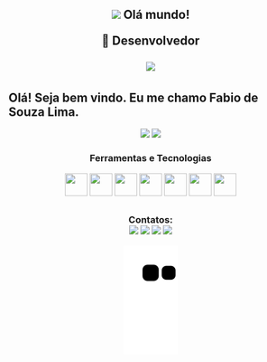 <h2 align="center"><img src="https://media.giphy.com/media/hvRJCLFzcasrR4ia7z/giphy.gif" width="50"> Olá mundo!

  🔭 Desenvolvedor
<!--
**fabio-de-souza-lima/fabio-de-souza-lima** is a ✨ _special_ ✨ repository because its `README.md` (this file) appears on your GitHub profile.


Here are some ideas to get you started:

- 
- 🌱 I’m currently learning ...
- 👯 I’m looking to collaborate on ...
- 🤔 I’m looking for help with ...
- 💬 Contate-me no email:lima-f@hotmail.com
- 📫 How to reach me: ...
- 😄 Pronouns: ...
- ⚡ Fun fact: ...
-->
  <p align="center">
  <img src="https://media.giphy.com/media/bGgsc5mWoryfgKBx1u/giphy.gif" width="250">
  

##      Olá! Seja bem vindo. Eu me chamo Fabio de Souza Lima.
<div align="center">
  <a "https://github.com/fabio-de-souza-lima">
  <img height="180em" src="https://github-readme-stats.vercel.app/api?username=fabio-de-souza-lima&show_icons=true&theme=dark&include_all_commits=true&count_private=true"/>
  <img height="180em" src="https://github-readme-stats.vercel.app/api/top-langs/?username=fabio-de-souza-lima&layout=compact&langs_count=7&theme=dark"/>
    
    

  <h3>Ferramentas e Tecnologias</h3>
<div> 
<img src="https://cdn.jsdelivr.net/gh/devicons/devicon/icons/javascript/javascript-original.svg" width="40" height="40"/> 
<img src="https://cdn.jsdelivr.net/gh/devicons/devicon/icons/bootstrap/bootstrap-original.svg" width="40" height="40"/>          
<img src="https://cdn.jsdelivr.net/gh/devicons/devicon/icons/css3/css3-original-wordmark.svg" width="40" height="40"/>       
<img src="https://cdn.jsdelivr.net/gh/devicons/devicon/icons/html5/html5-original-wordmark.svg" width="40" height="40" />
<img src="https://cdn.jsdelivr.net/gh/devicons/devicon/icons/github/github-original.svg" width="40" height="40"/>
<img src="https://cdn.jsdelivr.net/gh/devicons/devicon/icons/git/git-original.svg" width="40" height="40"/>
<img src="https://cdn.jsdelivr.net/gh/devicons/devicon/icons/nodejs/nodejs-original-wordmark.svg" width="40" height="40"/> 
<div/>
  
  ##
 <h3>Contatos:<h/3>
<div> 
  <a href="https://fabio-de-souza-lima.github.io/profissional/"><img src="https://img.shields.io/badge/Acesse meu Site-FF0000?style=for-the-badge&logo=&logoColor=white" target="_blank"></a>
 <a href="https://www.facebook.com/Fabio-Souza-112943001385526/"><img src="https://img.shields.io/badge/-Facebook-%23333?style=for-the-badge&logo=Facebook&logoColor=white" target="_blank"></a> 
  <a href="https://www.linkedin.com/feed/?trk=BR-SEM_google-adwords_Jordan-brand-sign-up" target="_blank"><img src="https://img.shields.io/badge/-LinkedIn-%230077B5?style=for-the-badge&logo=linkedin&logoColor=white" target="_blank"></a> 
  <a href="https://lima-f@hotmail.com/"><img src="https://img.shields.io/badge/-Hotmail-%23333?style=for-the-badge&logo=Hotmail.com&logoColor=white" target="_blank"></a>
 
  ![Snake animation](https://github.com/rafaballerini/rafaballerini/blob/output/github-contribution-grid-snake.svg)
 
</div>
